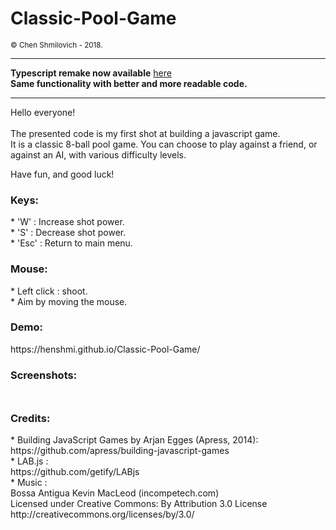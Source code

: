 <h1>Classic-Pool-Game</h1>
<small>© Chen Shmilovich - 2018.</small>
<br>

<hr>

**Typescript remake now available** [here](https://github.com/henshmi/Classic-8-Ball-Pool)  
**Same functionality with better and more readable code.**

<hr>

Hello everyone!<br><br>
The presented code is my first shot at building a javascript game.<br>
It is a classic 8-ball pool game.
You can choose to play against a friend, or against an AI, with various difficulty levels.

Have fun, and good luck!

<h3>Keys:</h3>
* 'W' : Increase shot power.<br>
* 'S' : Decrease shot power.<br>
* 'Esc' : Return to main menu.<br>

<h3>Mouse:</h3>
* Left click : shoot.<br>
* Aim by moving the mouse.<br>

<h3>Demo:</h3>
https://henshmi.github.io/Classic-Pool-Game/

<h3>Screenshots:</h3>
<img src="https://image.ibb.co/b9HT6x/screenshots.jpg" style="width: 10px;"></img>

<h3>Credits:</h3>
* Building JavaScript Games by Arjan Egges (Apress, 2014):<br>
  https://github.com/apress/building-javascript-games
  <br>
* LAB.js :<br>
  https://github.com/getify/LABjs
  <br>
* Music :<br>
  Bossa Antigua Kevin MacLeod (incompetech.com)<br>
  Licensed under Creative Commons: By Attribution 3.0 License<br>
  http://creativecommons.org/licenses/by/3.0/


